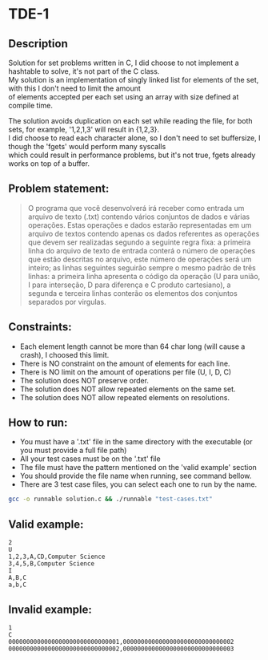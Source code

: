 # TDE-1

## Description
Solution for set problems written in C, I did choose to not implement a hashtable to solve, it's not part of the C class. <br />
My solution is an implementation of singly linked list for elements of the set, with this I don't need to limit the amount <br />
of elements accepted per each set using an array with size defined at compile time. <br />

The solution avoids duplication on each set while reading the file, for both sets, for example, '1,2,1,3' will result in {1,2,3}. <br />
I did choose to read each character alone, so I don't need to set buffersize, I though the 'fgets' would perform many syscalls  <br />
which could result in performance problems, but it's not true, fgets already works on top of a buffer. <br />

## Problem statement:
> O programa que você desenvolverá irá receber como entrada um arquivo de texto (.txt)
contendo vários conjuntos de dados e várias operações. Estas operações e dados estarão representadas
em um arquivo de textos contendo apenas os dados referentes as operações que devem ser realizadas
segundo a seguinte regra fixa: a primeira linha do arquivo de texto de entrada conterá o número de
operações que estão descritas no arquivo, este número de operações será um inteiro; as linhas
seguintes seguirão sempre o mesmo padrão de três linhas: a primeira linha apresenta o código da
operação (U para união, I para interseção, D para diferença e C produto cartesiano), a segunda e
terceira linhas conterão os elementos dos conjuntos separados por virgulas.

## Constraints:
- Each element length cannot be more than 64 char long (will cause a crash), I choosed this limit.
- There is NO constraint on the amount of elements for each line.
- There is NO limit on the amount of operations per file (U, I, D, C)
- The solution does NOT preserve order.
- The solution does NOT allow repeated elements on the same set.
- The solution does NOT allow repeated elements on resolutions.

## How to run:
- You must have a '.txt' file in the same directory with the executable (or you must provide a full file path)
- All your test cases must be on the '.txt' file
- The file must have the pattern mentioned on the 'valid example' section
- You should provide the file name when running, see command bellow.
- There are 3 test case files, you can select each one to run by the name.

```sh
gcc -o runnable solution.c && ./runnable "test-cases.txt"
```

## Valid example:
```
2
U
1,2,3,A,CD,Computer Science
3,4,5,B,Computer Science
I
A,B,C
a,b,C
```

## Invalid example:
```
1
C
0000000000000000000000000000001,0000000000000000000000000000002
0000000000000000000000000000002,0000000000000000000000000000003
```
